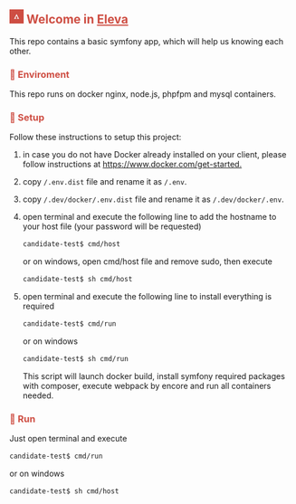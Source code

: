 <h2 style="color:#ce4e43"><img width="25" alt="2022-04-09_122409" src="eleva-logo.jpeg"> Welcome in <a style="color:#ce4e43;text-decoration: underline" target="_blank" href="https://www.eleva.it">Eleva</a></h2>
This repo contains a basic symfony app, which will help us knowing each other.

<h3 style="color:#ce4e43">🐳 Enviroment</h2>
This repo runs on docker nginx, node.js, phpfpm and mysql containers.

<h3 style="color:#ce4e43">📖 Setup</h2>
Follow these instructions to setup this project:

1. in case you do not have Docker already installed on your client, please follow instructions at <https://www.docker.com/get-started.>
2. copy `/.env.dist` file and rename it as `/.env`.
3. copy `/.dev/docker/.env.dist` file and rename it as `/.dev/docker/.env`.
4. open terminal and execute  the following line to add the hostname to your host file (your password will be requested)
     ```bash
     candidate-test$ cmd/host
     ```
   or on windows, open cmd/host file and remove sudo, then execute
     ```bash
     candidate-test$ sh cmd/host
     ```

6. open terminal and execute the following line to install everything is required
     ```bash
     candidate-test$ cmd/run
     ```
   or on windows
     ```bash
     candidate-test$ sh cmd/run
     ```
   
   This script will launch docker build, install symfony required packages with composer, execute webpack by encore and run all containers needed.

<h3 style="color:#ce4e43">🚀 Run</h2>
Just open terminal and execute

  ```bash
  candidate-test$ cmd/run
  ```

or on windows

   ```bash
   candidate-test$ sh cmd/host
   ```
